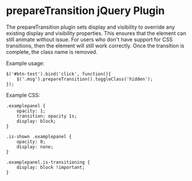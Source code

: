 # prepareTransition jQuery Plugin

The prepareTransition plugin sets display and visibility to override any existing
display and visibility properties. This ensures that the element can still animate
without issue. For users who don't have support for CSS transitions, then the 
element will still work correctly. Once the transition is complete, the class name
is removed.

Example usage:

    $('#btn-test').bind('click', function(){
        $('.msg').prepareTransition().toggleClass('hidden');
    });

Example CSS:
	
	.examplepanel {
	    opacity: 1;
	    transition: opacity 1s;
	    display: block;
	}

	.is-shown .examplepanel {
		opacity: 0;
		display: none;
	}

	.examplepanel.is-transitioning {
		display: block !important;
	}